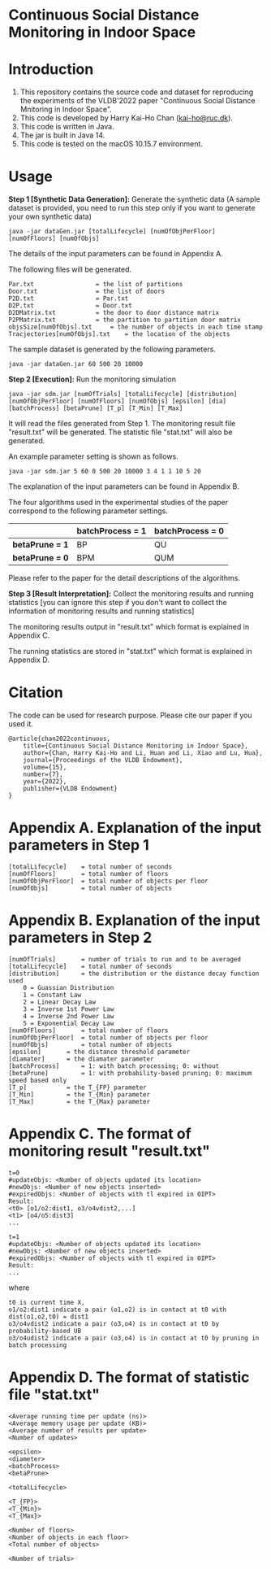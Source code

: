# Continuous Social Distance Monitoring in Indoor Space

Introduction
=======================
1. This repository contains the source code and dataset for reproducing the experiments of the VLDB'2022 paper "Continuous Social Distance Mnitoring in Indoor Space".
2. This code is developed by Harry Kai-Ho Chan (kai-ho@ruc.dk).
2. This code is written in Java.
3. The jar is built in Java 14.
4. This code is tested on the macOS 10.15.7 environment.

Usage
=======================

**Step 1 [Synthetic Data Generation]:** Generate the synthetic data (A sample dataset is provided, you need to run this step only if you want to generate your own synthetic data)

    java -jar dataGen.jar [totalLifecycle] [numOfObjPerFloor] [numOfFloors] [numOfObjs]

The details of the input parameters can be found in Appendix A.

The following files will be generated.

    Par.txt       			= the list of partitions
    Door.txt      			= the list of doors
    P2D.txt       			= Par.txt
    D2P.txt       			= Door.txt
    D2DMatrix.txt 			= the door to door distance matrix
    P2PMatrix.txt 			= the partition to partition door matrix
    objsSize[numOfObjs].txt 	= the number of objects in each time stamp
    Tracjectories[numOfObjs].txt 	= the location of the objects 

The sample dataset is generated by the following parameters.

    java -jar dataGen.jar 60 500 20 10000


**Step 2 [Execution]:** Run the monitoring simulation

    java -jar sdm.jar [numOfTrials] [totalLifecycle] [distribution] [numOfObjPerFloor] [numOfFloors] [numOfObjs] [epsilon] [dia] [batchProcess] [betaPrune] [T_p] [T_Min] [T_Max]


It will read the files generated from Step 1.
The monitoring result file "result.txt" will be generated.
The statistic file "stat.txt" will also be generated.

An example parameter setting is shown as follows.

    java -jar sdm.jar 5 60 0 500 20 10000 3 4 1 1 10 5 20


The explanation of the input parameters can be found in Appendix B.

The four algorithms used in the experimental studies of the paper correspond to the following parameter settings.

|                   | batchProcess = 1 | batchProcess = 0 |
|-------------------|------------------|------------------|
| **betaPrune = 1** |        BP        |        QU        |
| **betaPrune = 0** |        BPM       |        QUM       |

Please refer to the paper for the detail descriptions of the algorithms.

**Step 3 [Result Interpretation]:** Collect the monitoring results and running statistics 
[you can ignore this step if you don't want to collect the information of
monitoring results and running statistics]

The monitoring results output in "result.txt"
which format is explained in Appendix C.

The running statistics are stored in "stat.txt"
which format is explained in Appendix D.

Citation
============================
The code can be used for research purpose. Please cite our paper if you used it.

	@article{chan2022continuous,
		title={Continuous Social Distance Monitoring in Indoor Space},
		author={Chan, Harry Kai-Ho and Li, Huan and Li, Xiao and Lu, Hua},
		journal={Proceedings of the VLDB Endowment},
		volume={15},
		number={7},
		year={2022},
		publisher={VLDB Endowment}
	}

Appendix A. Explanation of the input parameters in Step 1
============================
	[totalLifecycle]	= total number of seconds 
	[numOfFloors] 		= total number of floors
	[numOfObjPerFloor]	= total number of objects per floor
	[numOfObjs] 		= total number of objects 


Appendix B. Explanation of the input parameters in Step 2
============================

    [numOfTrials] 		= number of trials to run and to be averaged
    [totalLifecycle] 	= total number of seconds 
    [distribution] 		= the distribution or the distance decay function used
        0 = Guassian Distribution
        1 = Constant Law
        2 = Linear Decay Law
        3 = Inverse 1st Power Law
        4 = Inverse 2nd Power Law
        5 = Exponential Decay Law
    [numOfFloors] 		= total number of floors
    [numOfObjPerFloor] 	= total number of objects per floor
    [numOfObjs] 		= total number of objects 
    [epsilon] 		= the distance threshold parameter
    [diamater] 		= the diamater parameter
    [batchProcess] 		= 1: with batch processing; 0: without
    [betaPrune] 		= 1: with probability-based pruning; 0: maximum speed based only
    [T_p] 			= the T_{FP} parameter
    [T_Min] 		= the T_{Min} parameter
    [T_Max] 		= the T_{Max} parameter


Appendix C. The format of monitoring result "result.txt"
=============================
 
    t=0  
    #updateObjs: <Number of objects updated its location>
    #newObjs: <Number of new objects inserted>
    #expiredObjs: <Number of objects with tl expired in OIPT>
    Result:
    <t0> [o1/o2:dist1, o3/o4vdist2,...]
    <t1> [o4/o5:dist3]
    ...

    t=1
    #updateObjs: <Number of objects updated its location>
    #newObjs: <Number of new objects inserted>
    #expiredObjs: <Number of objects with tl expired in OIPT>
    Result:
    ...


where

    t0 is current time X,
    o1/o2:dist1 indicate a pair (o1,o2) is in contact at t0 with dist(o1,o2,t0) = dist1
    o3/o4vdist2 indicate a pair (o3,o4) is in contact at t0 by probability-based UB
    o3/o4udist2 indicate a pair (o3,o4) is in contact at t0 by pruning in batch processing

Appendix D. The format of statistic file "stat.txt"
=============================
    <Average running time per update (ns)>
    <Average memory usage per update (KB)>
    <Average number of results per update>
    <Number of updates>

    <epsilon>
    <diameter>
    <batchProcess>
    <betaPrune>

    <totalLifecycle>

    <T_{FP}>
    <T_{Min}>
    <T_{Max}>
   
    <Number of floors>
    <Number of objects in each floor>
    <Total number of objects>

    <Number of trials>










